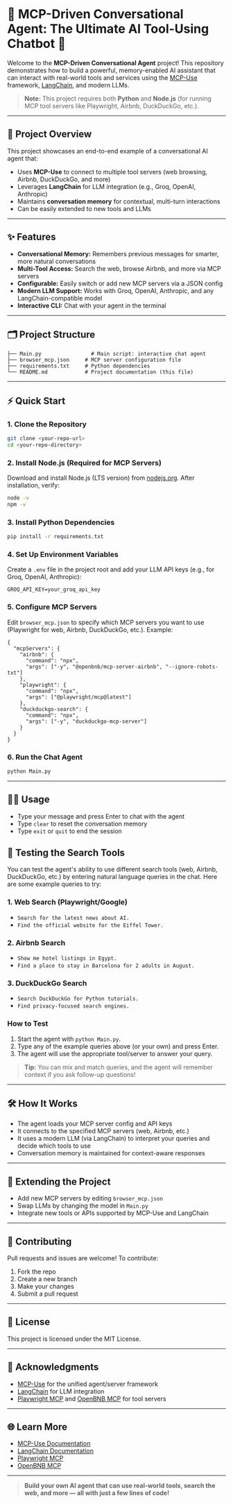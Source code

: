 # 🌟 MCP-Driven Conversational Agent: The Ultimate AI Tool-Using Chatbot 🌟

Welcome to the **MCP-Driven Conversational Agent** project! This repository demonstrates how to build a powerful, memory-enabled AI assistant that can interact with real-world tools and services using the [MCP-Use](https://github.com/mcp-use/mcp-use) framework, [LangChain](https://python.langchain.com/), and modern LLMs.

> **Note:** This project requires both **Python** and **Node.js** (for running MCP tool servers like Playwright, Airbnb, DuckDuckGo, etc.).

---

## 🚀 Project Overview

This project showcases an end-to-end example of a conversational AI agent that:
- Uses **MCP-Use** to connect to multiple tool servers (web browsing, Airbnb, DuckDuckGo, and more)
- Leverages **LangChain** for LLM integration (e.g., Groq, OpenAI, Anthropic)
- Maintains **conversation memory** for contextual, multi-turn interactions
- Can be easily extended to new tools and LLMs

---

## ✨ Features
- **Conversational Memory:** Remembers previous messages for smarter, more natural conversations
- **Multi-Tool Access:** Search the web, browse Airbnb, and more via MCP servers
- **Configurable:** Easily switch or add new MCP servers via a JSON config
- **Modern LLM Support:** Works with Groq, OpenAI, Anthropic, and any LangChain-compatible model
- **Interactive CLI:** Chat with your agent in the terminal

---

## 🗂️ Project Structure

```
├── Main.py                # Main script: interactive chat agent
├── browser_mcp.json     # MCP server configuration file
├── requirements.txt     # Python dependencies
└── README.md            # Project documentation (this file)
```

---

## ⚡ Quick Start

### 1. Clone the Repository
```bash
git clone <your-repo-url>
cd <your-repo-directory>
```

### 2. Install Node.js (Required for MCP Servers)
Download and install Node.js (LTS version) from [nodejs.org](https://nodejs.org/).
After installation, verify:
```bash
node -v
npm -v
```

### 3. Install Python Dependencies
```bash
pip install -r requirements.txt
```

### 4. Set Up Environment Variables
Create a `.env` file in the project root and add your LLM API keys (e.g., for Groq, OpenAI, Anthropic):
```
GROQ_API_KEY=your_groq_api_key
```

### 5. Configure MCP Servers
Edit `browser_mcp.json` to specify which MCP servers you want to use (Playwright for web, Airbnb, DuckDuckGo, etc.). Example:
```
{
  "mcpServers": {
    "airbnb": {
      "command": "npx",
      "args": ["-y", "@openbnb/mcp-server-airbnb", "--ignore-robots-txt"]
    },
    "playwright": {
      "command": "npx",
      "args": ["@playwright/mcp@latest"]
    },
    "duckduckgo-search": {
      "command": "npx",
      "args": ["-y", "duckduckgo-mcp-server"]
    }
  }
}
```

### 6. Run the Chat Agent
```bash
python Main.py
```

---

## 🧑‍💻 Usage
- Type your message and press Enter to chat with the agent
- Type `clear` to reset the conversation memory
- Type `exit` or `quit` to end the session

## 🧪 Testing the Search Tools

You can test the agent's ability to use different search tools (web, Airbnb, DuckDuckGo, etc.) by entering natural language queries in the chat. Here are some example queries to try:

### 1. Web Search (Playwright/Google)
- `Search for the latest news about AI.`
- `Find the official website for the Eiffel Tower.`

### 2. Airbnb Search
- `Show me hotel listings in Egypt.`
- `Find a place to stay in Barcelona for 2 adults in August.`

### 3. DuckDuckGo Search
- `Search DuckDuckGo for Python tutorials.`
- `Find privacy-focused search engines.`

### How to Test
1. Start the agent with `python Main.py`.
2. Type any of the example queries above (or your own) and press Enter.
3. The agent will use the appropriate tool/server to answer your query.

> **Tip:** You can mix and match queries, and the agent will remember context if you ask follow-up questions!

---

## 🛠️ How It Works
- The agent loads your MCP server config and API keys
- It connects to the specified MCP servers (web, Airbnb, etc.)
- It uses a modern LLM (via LangChain) to interpret your queries and decide which tools to use
- Conversation memory is maintained for context-aware responses

---

## 🔌 Extending the Project
- Add new MCP servers by editing `browser_mcp.json`
- Swap LLMs by changing the model in `Main.py`
- Integrate new tools or APIs supported by MCP-Use and LangChain

---

## 🤝 Contributing
Pull requests and issues are welcome! To contribute:
1. Fork the repo
2. Create a new branch
3. Make your changes
4. Submit a pull request

---

## 📄 License
This project is licensed under the MIT License.

---

## 🙏 Acknowledgments
- [MCP-Use](https://github.com/mcp-use/mcp-use) for the unified agent/server framework
- [LangChain](https://python.langchain.com/) for LLM integration
- [Playwright MCP](https://github.com/microsoft/playwright-mcp) and [OpenBNB MCP](https://github.com/openbnb/mcp-server-airbnb) for tool servers

---

## 🌐 Learn More
- [MCP-Use Documentation](https://mcp-use.io/)
- [LangChain Documentation](https://python.langchain.com/)
- [Playwright MCP](https://github.com/microsoft/playwright-mcp)
- [OpenBNB MCP](https://github.com/openbnb/mcp-server-airbnb)

---

> **Build your own AI agent that can use real-world tools, search the web, and more — all with just a few lines of code!** 